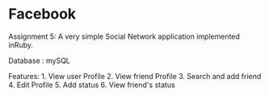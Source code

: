 # Facebook
Assignment 5: A very simple Social Network application implemented inRuby.

Database : mySQL

Features: 1. View user Profile
          2. View friend Profile
          3. Search and add friend
          4. Edit Profile
          5. Add status
          6. View friend's status
